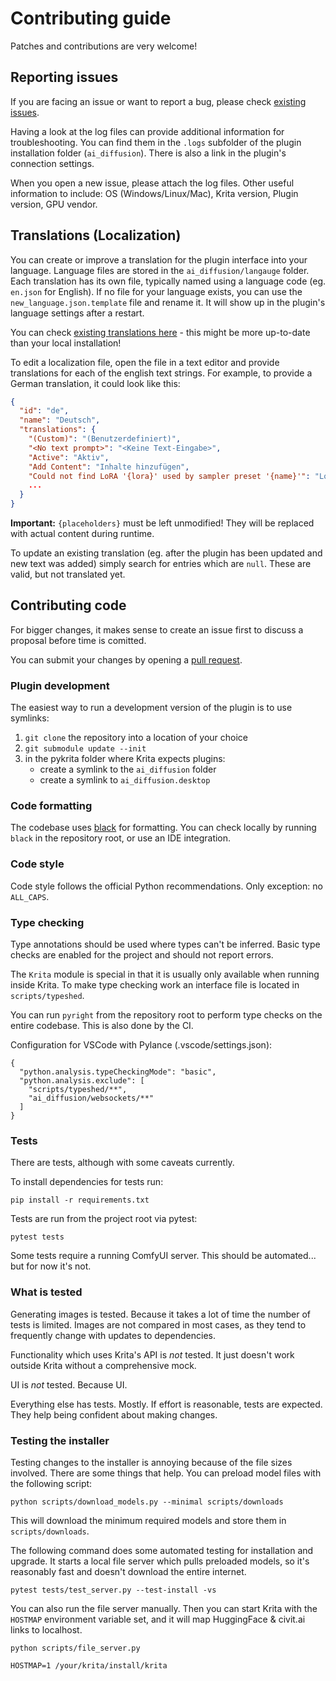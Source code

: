 # Contributing guide

Patches and contributions are very welcome!

## Reporting issues

If you are facing an issue or want to report a bug, please check [existing issues](https://github.com/Acly/krita-ai-diffusion/issues).

Having a look at the log files can provide additional information for troubleshooting. You can find them in the `.logs` subfolder of the plugin installation folder (`ai_diffusion`). There is also a link in the plugin's connection settings.

When you open a new issue, please attach the log files. Other useful information to include: OS (Windows/Linux/Mac), Krita version, Plugin version, GPU vendor.

## Translations (Localization)

You can create or improve a translation for the plugin interface into your language.
Language files are stored in the `ai_diffusion/langauge` folder. Each translation has its own
file, typically named using a language code (eg. `en.json` for English).
If no file for your language exists, you can use the `new_language.json.template` file and
rename it. It will show up in the plugin's language settings after a restart.

You can check [existing translations here](https://github.com/Acly/krita-ai-diffusion/tree/main/ai_diffusion/language) - this might be more up-to-date than your local installation!

To edit a localization file, open the file in a text editor and provide translations for
each of the english text strings. For example, to provide a German translation, it could look
like this:
```json
{
  "id": "de",
  "name": "Deutsch",
  "translations": {
    "(Custom)": "(Benutzerdefiniert)",
    "<No text prompt>": "<Keine Text-Eingabe>",
    "Active": "Aktiv",
    "Add Content": "Inhalte hinzufügen",
    "Could not find LoRA '{lora}' used by sampler preset '{name}'": "LoRA '{lora}' konnte nicht gefunden werden, wird aber von Sampler '{name}' benutzt",
    ...
  }
}
```

**Important:** `{placeholders}` must be left unmodified! They will be replaced with actual content during runtime.

To update an existing translation (eg. after the plugin has been updated and new text was added)
simply search for entries which are `null`. These are valid, but not translated yet.

## Contributing code

For bigger changes, it makes sense to create an issue first to discuss a proposal before time is comitted.

You can submit your changes by opening a [pull request](https://github.com/Acly/krita-ai-diffusion/pulls).

### Plugin development

The easiest way to run a development version of the plugin is to use symlinks:
1. `git clone` the repository into a location of your choice
1. `git submodule update --init`
1. in the pykrita folder where Krita expects plugins:
   * create a symlink to the `ai_diffusion` folder
   * create a symlink to `ai_diffusion.desktop`

### Code formatting

The codebase uses [black](https://github.com/psf/black) for formatting. You can check locally by running `black` in the repository root, or use an IDE integration.

### Code style

Code style follows the official Python recommendations. Only exception: no `ALL_CAPS`.

### Type checking

Type annotations should be used where types can't be inferred. Basic type checks are enabled for the project and should not report errors.

The `Krita` module is special in that it is usually only available when running inside Krita. To make type checking work an interface file is located in `scripts/typeshed`.

You can run `pyright` from the repository root to perform type checks on the entire codebase. This is also done by the CI.

Configuration for VSCode with Pylance (.vscode/settings.json):
```
{
  "python.analysis.typeCheckingMode": "basic",
  "python.analysis.exclude": [
    "scripts/typeshed/**",
    "ai_diffusion/websockets/**"
  ]
}
```

### Tests

There are tests, although with some caveats currently.

To install dependencies for tests run:
```
pip install -r requirements.txt
```
Tests are run from the project root via pytest:
```
pytest tests
```
Some tests require a running ComfyUI server. This should be automated... but for now it's not.

### What is tested
Generating images is tested. Because it takes a lot of time the number of tests is limited. Images are not compared in most cases, as they tend to frequently change with updates to dependencies.

Functionality which uses Krita's API is _not_ tested. It just doesn't work outside Krita without a comprehensive mock.

UI is _not_ tested. Because UI.

Everything else has tests. Mostly. If effort is reasonable, tests are expected. They help being confident about making changes.

### Testing the installer

Testing changes to the installer is annoying because of the file sizes involved. There are some things that help. You can preload model files with the following script:
```
python scripts/download_models.py --minimal scripts/downloads
```
This will download the minimum required models and store them in `scripts/downloads`.

The following command does some automated testing for installation and upgrade. It starts a local file server which pulls preloaded models, so it's reasonably fast and doesn't download the entire internet.
```
pytest tests/test_server.py --test-install -vs
```
You can also run the file server manually. Then you can start Krita with the `HOSTMAP` environment variable set, and it will map HuggingFace & civit.ai links to localhost.
```
python scripts/file_server.py

HOSTMAP=1 /your/krita/install/krita
